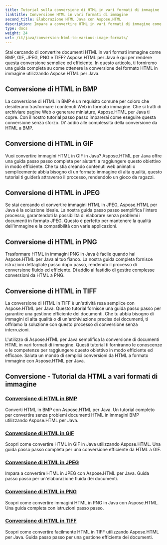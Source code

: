 ```yaml
---
title: Tutorial sulla conversione di HTML in vari formati di immagine
linktitle: Conversione HTML in vari formati di immagine
second_title: Elaborazione HTML Java con Aspose.HTML
description: Impara a convertire HTML in vari formati di immagine come BMP, GIF, JPEG, PNG e TIFF utilizzando Aspose.HTML per Java. Questo tutorial completo copre l'elaborazione efficiente dei documenti.
type: docs
weight: 24
url: /it/java/conversion-html-to-various-image-formats/
---
```


Stai cercando di convertire documenti HTML in vari formati immagine come BMP, GIF, JPEG, PNG e TIFF? Aspose.HTML per Java è qui per rendere questa conversione semplice ed efficiente. In questo articolo, ti forniremo una guida completa su come ottenere la conversione del formato HTML in immagine utilizzando Aspose.HTML per Java. 

## Conversione di HTML in BMP

La conversione di HTML in BMP è un requisito comune per coloro che desiderano trasformare i contenuti Web in formato immagine. Che si tratti di archiviare pagine Web o generare miniature, Aspose.HTML per Java ti copre. Con il nostro tutorial passo passo imparerai come eseguire questa conversione senza sforzo. Di' addio alle complessità della conversione da HTML a BMP.

## Conversione di HTML in GIF

Vuoi convertire immagini HTML in GIF in Java? Aspose.HTML per Java offre una guida passo passo completa per aiutarti a raggiungere questo obiettivo in modo efficiente. Che tu stia creando contenuti web animati o semplicemente abbia bisogno di un formato immagine di alta qualità, questo tutorial ti guiderà attraverso il processo, rendendolo un gioco da ragazzi.

## Conversione di HTML in JPEG

Se stai cercando di convertire immagini HTML in JPEG, Aspose.HTML per Java è la soluzione ideale. La nostra guida passo passo semplifica l'intero processo, garantendoti la possibilità di elaborare senza problemi i documenti in formato JPEG. Questo è perfetto per mantenere la qualità dell'immagine e la compatibilità con varie applicazioni.

## Conversione di HTML in PNG

Trasformare HTML in immagini PNG in Java è facile quando hai Aspose.HTML per Java al tuo fianco. La nostra guida completa fornisce istruzioni dettagliate passo dopo passo, rendendo il processo di conversione fluido ed efficiente. Dì addio al fastidio di gestire complesse conversioni da HTML a PNG.

## Conversione di HTML in TIFF

La conversione di HTML in TIFF è un'attività resa semplice con Aspose.HTML per Java. Questo tutorial fornisce una guida passo passo per garantire una gestione efficiente dei documenti. Che tu abbia bisogno di immagini di alta qualità o di un'archiviazione precisa dei documenti, ti offriamo la soluzione con questo processo di conversione senza interruzioni.

L'utilizzo di Aspose.HTML per Java semplifica la conversione di documenti HTML in vari formati di immagine. Questi tutorial ti forniranno le conoscenze e le competenze per raggiungere questo obiettivo in modo efficiente ed efficace. Saluta un mondo di semplici conversioni da HTML a formato immagine con Aspose.HTML per Java.

## Conversione - Tutorial da HTML a vari formati di immagine
### [Conversione di HTML in BMP](./convert-html-to-bmp/)
Converti HTML in BMP con Aspose.HTML per Java. Un tutorial completo per convertire senza problemi documenti HTML in immagini BMP utilizzando Aspose.HTML per Java.
### [Conversione di HTML in GIF](./convert-html-to-gif/)
Scopri come convertire HTML in GIF in Java utilizzando Aspose.HTML. Una guida passo passo completa per una conversione efficiente da HTML a GIF.
### [Conversione di HTML in JPEG](./convert-html-to-jpeg/)
Impara a convertire HTML in JPEG con Aspose.HTML per Java. Guida passo passo per un'elaborazione fluida dei documenti.
### [Conversione di HTML in PNG](./convert-html-to-png/)
Scopri come convertire immagini HTML in PNG in Java con Aspose.HTML. Una guida completa con istruzioni passo passo.
### [Conversione di HTML in TIFF](./convert-html-to-tiff/)
Scopri come convertire facilmente HTML in TIFF utilizzando Aspose.HTML per Java. Guida passo passo per una gestione efficiente dei documenti.